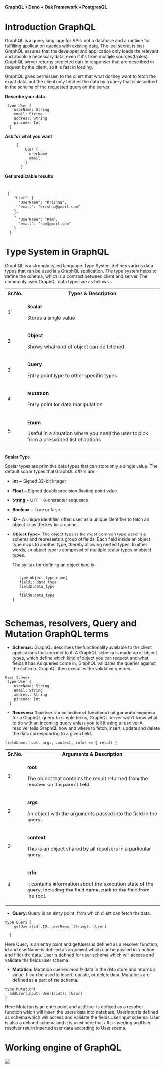 **GraphQL + Deno + Oak Framework + PostgresQL**

# Introduction GraphQL
GraphQL is a query language for APIs, not a database and a runtime for fulfilling application queries with existing data.
The real secret is that GraphQL ensures that the developer and application only loads the relevant and absolute necessary data, even if it's from multiple sources(tables).
GraphQL server returns predicted data in responses that are described in request by the client, so it is fast in loading.

GraphQL gives permission to the client that what do they want to fetch the exact data, but the client only fetches the data by a query that is described in the schema of the requested query on the server.

  **Describe your data**
  ```
   type User {
      userName: String
      email: String
      address: String
      pincode: Int
    }
 ``` 
 
 **Ask for what you want**
 ```     
      {
          User {
            userName
            email
          }
        }
 ```
  **Get predictable results**    
  ```
  
  
   {
      "User": {
        "UserName": "Krishna",
        "email": "krishna@gmail.com"
      },
      {
        "UserName": "Ram",
        "email": "ram@gmail.com"
      }
    }

  ```
  
  
  # Type System in GraphQL

GraphQL is a strongly typed language. Type System defines various data types that can be used in a GraphQL application. The type system helps to define the schema, which is a contract between client and server. The commonly used GraphQL data types are as follows −
<table>
<tbody><tr>
<th style="text-align:center; width:12%;">Sr.No.</th>
<th style="text-align:center;">Types &amp; Description</th>
</tr>
<tr>
<td class="ts">1</td>
<td><p><b>Scalar</b></p>
<p>Stores a single value</p></td>
</tr>
<tr>
<td class="ts">2</td>
<td><p><b>Object</b></p>
<p>Shows what kind of object can be fetched</p></td>
</tr>
<tr>
<td class="ts">3</td>
<td><p><b>Query</b></p>
<p>Entry point type to other specific types</p></td>
</tr>
<tr>
<td class="ts">4</td>
<td><p><b>Mutation</b></p>
<p>Entry point for data manipulation</p></td>
</tr>
<tr>
<td class="ts">5</td>
<td><p><b>Enum</b></p>
<p>Useful in a situation where you need the user to pick from a prescribed list of options</p></td>
</tr>
</tbody></table>



 **Scalar Type**
 
 
  Scalar types are primitive data types that can store only a single value. The default scalar types that GraphQL offers are −

  -  **Int −** Signed 32-bit Integer

  - **Float −**  Signed double precision floating point value

  - **String −** UTF - 8-character sequence

  -  **Boolean −** True or false

  -  **ID −** A unique identifier, often used as a unique identifier to fetch an object or as the key for a cache.
 

  - **Object Type−**
    The object type is the most common type used in a schema and represents a group of fields. Each field inside an object type maps to another type, thereby allowing nested types. In other words, an object type is composed of multiple scalar types or object types.

    The syntax for defining an object type is-


    ```

       type object_type_name{
	   field1: data_type
	   field2:data_type 
	   ....
	   fieldn:data_type
	}
				

    ``` 
  
  
  
  
  
  
  
  # Schemas, resolvers, Query and Mutation GraphQL terms
  - **Schemas:**  GraphQL describes the functionality available to the client applications that connect to it. A GraphQL schema is made up of object types, which define which kind of object you can request and what fields it has.As queries come in, GraphQL validates the queries against the schema. GraphQL then executes the validated queries. 
```
User Schema
 type User {
    userName: String
    email: String
    address: String
    pincode: Int
  }
  ```
  - **Resovers:** 
 Resolver is a collection of functions that generate response for a GraphQL query. In simple terms, GraphQL server won’t know what to do with an incoming query unless you tell it using a resolver.A resolver tells GraphQL how and where to fetch, insert, update and delete  the data corresponding to a given field.
 
 

```
fieldName:(root, args, context, info) => { result }

```
<table>
<tbody><tr>
<th style="text-align:center; width:12%;">Sr.No.</th>
<th style="text-align:center;">Arguments &amp; Description</th>
</tr>
<tr>
<td class="ts">1</td>
<td><p><b>root</b></p>
<p>The object that contains the result returned from the resolver on the parent field.</p></td>
</tr>
<tr>
<td class="ts">2</td>
<td><p><b>args</b></p>
<p>An object with the arguments passed into the field in the query.</p></td>
</tr>
<tr>
<td class="ts">3</td>
<td><p><b>context</b></p>
<p>This is an object shared by all resolvers in a particular query.</p></td>
</tr>
<tr>
<td class="ts">4</td>
<td><p><b>info</b></p>
<p>It contains information about the execution state of the query, including the field name, path to the field from the root.</p></td>
</tr>
</tbody></table>


 - **Query:** 
  Query is an entry point, from which client can fetch the data.

```
type Query {
    getUsers(id :ID, userName: String): [User]    
    
  }

``` 
Here Query is an entry point and getUsers is defined as a resolver function, id and userName is defined as argument which can be passed in function and filter the data. User is defined for user schema which will access and validate the fields user schema.


- **Mutation:** Mutation queries modify data in the data store and returns a value. It can be used to insert, update, or delete data. Mutations are defined as a part of the schema.

```
type Mutation{
  addUser(input: UserInput): [User]
}

``` 
Here Mutation is an entry point and addUser is defined as a resolver function which will insert the users data into database, UserInput is defined as schema which will access and validate the fields UserInput schema. User is also a defined schema and it is used here that after inserting  addUser resolver return inserted user data according to User scema.


  
  # Working engine of GraphQL
  <img src="https://www.red-gate.com/simple-talk/wp-content/uploads/2021/10/word-image-4.png" />
